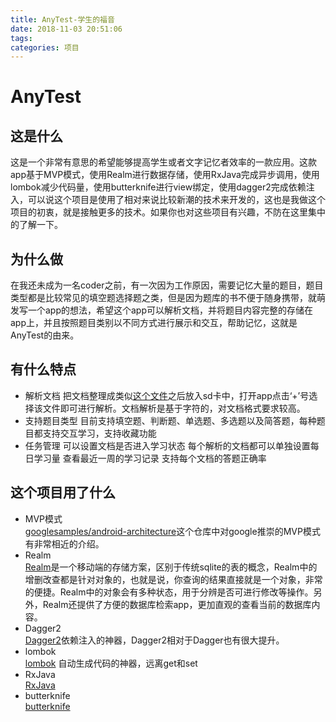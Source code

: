 ```yaml
---
title: AnyTest-学生的福音
date: 2018-11-03 20:51:06
tags:
categories: 项目
---
```


# AnyTest
## 这是什么
这是一个非常有意思的希望能够提高学生或者文字记忆者效率的一款应用。这款app基于MVP模式，使用Realm进行数据存储，使用RxJava完成异步调用，使用lombok减少代码量，使用butterknife进行view绑定，使用dagger2完成依赖注入，可以说这个项目是使用了相对来说比较新潮的技术来开发的，这也是我做这个项目的初衷，就是接触更多的技术。如果你也对这些项目有兴趣，不防在这里集中的了解一下。
## 为什么做
在我还未成为一名coder之前，有一次因为工作原因，需要记忆大量的题目，题目类型都是比较常见的填空题选择题之类，但是因为题库的书不便于随身携带，就萌发写一个app的想法，希望这个app可以解析文档，并将题目内容完整的存储在app上，并且按照题目类别以不同方式进行展示和交互，帮助记忆，这就是AnyTest的由来。
## 有什么特点
* 解析文档
把文档整理成类似[这个文件](https://github.com/newerZGQ/AnyTest/blob/master/Rim/src/main/assets/sample.txt)之后放入sd卡中，打开app点击‘+’号选择该文件即可进行解析。文档解析是基于字符的，对文档格式要求较高。
* 支持题目类型
目前支持填空题、判断题、单选题、多选题以及简答题，每种题目都支持交互学习，支持收藏功能
* 任务管理
可以设置文档是否进入学习状态
每个解析的文档都可以单独设置每日学习量
查看最近一周的学习记录
支持每个文档的答题正确率
## 这个项目用了什么
* MVP模式  
[googlesamples/android-architecture](https://github.com/googlesamples/android-architecture)这个仓库中对google推崇的MVP模式有非常相近的介绍。
* Realm  
[Realm](https://realm.io/)是一个移动端的存储方案，区别于传统sqlite的表的概念，Realm中的增删改查都是针对对象的，也就是说，你查询的结果直接就是一个对象，非常的便捷。Realm中的对象会有多种状态，用于分辨是否可进行修改等操作。另外，Realm还提供了方便的数据库检索app，更加直观的查看当前的数据库内容。
* Dagger2  
[Dagger2](https://google.github.io/dagger/)依赖注入的神器，Dagger2相对于Dagger也有很大提升。
* lombok  
[lombok](https://projectlombok.org/)
自动生成代码的神器，远离get和set
* RxJava  
[RxJava](https://github.com/ReactiveX/RxJava)
* butterknife  
[butterknife](http://jakewharton.github.io/butterknife/)


